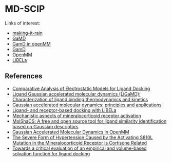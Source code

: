 # MD-SCIP

Links of interest:

- [making-it-rain](https://github.com/pablo-arantes/making-it-rain)
- [GaMD](http://miaolab.org/GaMD/)
- [GamD in openMM](https://github.com/ljmartin/openmm_gamd)
- [GamD](https://github.com/MiaoLab20/GaMD-OpenMM)
- [OpenMM](https://github.com/openmm/openmm)
- [LiBELa](https://github.com/alessandronascimento/LiBELa)


## References

- [Comparative Analysis of Electrostatic Models for Ligand Docking](https://www.frontiersin.org/articles/10.3389/fmolb.2019.00052/full)
- [Ligand Gaussian accelerated molecular dynamics (LiGaMD): Characterization of ligand binding thermodynamics and kinetics](https://www.biorxiv.org/content/10.1101/2020.04.20.051979v1)
- [Gaussian accelerated molecular dynamics: principles and applications](http://miaolab.org/library/documents/2021-WIREs_GaMD.pdf)
- [Ligand- and receptor-based docking with LiBELa](https://pubmed.ncbi.nlm.nih.gov/26141308/)
- [Mechanistic aspects of mineralocorticoid receptor activation](https://reader.elsevier.com/reader/sd/pii/S0085253815468644?token=ED3CB2305FD0EA897F609CEAAA073CA6B9CCC7A90C9D46FB2BDCEBAAF039C6F480738B77D937D62D12BA1A1693267E78&originRegion=us-east-1&originCreation=20230224192654)
- [MolShaCS: A free and open source tool for ligand similarity identification based
on Gaussian descriptors](https://reader.elsevier.com/reader/sd/pii/S0223523412006824?token=505CA34938BA9801282431D305185F62931911820538A228E6B97282A877D9F8E0EDF1194E046E02FB60090D0D93B694&originRegion=us-east-1&originCreation=20230224192727)
- [Gaussian Accelerated Molecular Dynamics in OpenMM](https://pubs.acs.org/doi/pdf/10.1021/acs.jpcb.2c03765)
- [The Severe Form of Hypertension Caused by the Activating S810L Mutation in the Mineralocorticoid Receptor Is Cortisone Related](https://watermark.silverchair.com/endo0528.pdf?token=AQECAHi208BE49Ooan9kkhW_Ercy7Dm3ZL_9Cf3qfKAc485ysgAAAu4wggLqBgkqhkiG9w0BBwagggLbMIIC1wIBADCCAtAGCSqGSIb3DQEHATAeBglghkgBZQMEAS4wEQQMK5v2TP0Y-8SUBpIfAgEQgIICodyth2S6gBlqVOWW0CtAnSbB78OWCQMRvV7KaKSBbCBvNsiPZMpiVNESTRnrfepOFdX4ayeCV_t85cCUUqCJXYRkPZ-F0liM3EULkwsOaJA0qapMtbzT5la8A4Y6O3bEJlS_4yQ0zhl4LhHQ0vUoK-5He8J8VQXTYtpn2dX456xl5A5fHpkNYvzUmmP2VC3e51jYvWKuHjO60S21RWdYklQkjNAbtIcXxmqU4jZC_pnV7hEPawaETmTKMz5wp4KSMxuiH2jlA5bLP6vEkmJjwUlpQZkkpGxLdJegPkQ-xgqoeYDIwQkzCxNCKA30DazfkX6T2NqgjkMBjykCnEjThBAyznlKQc2-88ZVb80MB6u4Jq47cmhdapxjbfEZ0TWpDlmFobydg6MuVdUXcfFMfNlX6WNZUmE99HTpsVKykciHCyV4jYdzdJaXlzdZaX0r8dK1mQOn_Ya9Kgo3cepjoNEnv0pZ4L7XxwjKyW6hq8__-crepJRQRS67oCYh2nt-KF3XO0sUXG1LwEuUkGx_FEljaJct-iI2-Whm2J7LraJRUnt1MFaf-R3iCY9JgOJUQ9SyD-M2Nfmk0VVcCoR0grtE3AGOF6CMguzQ4S8Ms98736ark-2wZNM_UmMFCl3V84WLqq6XRQ7MA5-qbvx54OXTNXscSPzbw74rY0TMBFYPwNZycvHrpcM33i33cLvOJmQ6M_pX0etmoiv1un9dN-hji_DYu6vhKm__YzsfSZJM5nKNsIle7_PZS5p9-nv-LQIAvg7-w4gV4jQb6JHIfOhI_bmzOmL62Mi1JJ8jSN1JOE2DTUA8PiV1bRawB3AjZdzVBoT6Zrr7mS2Shf0BPJIs0PBRa_yCC9y1II81s_---m2dLbrwEgL7qIZDA3QWtwg)
- [Towards a critical evaluation of an empirical and volume-based solvation function for ligand docking](https://journals.plos.org/plosone/article?id=10.1371/journal.pone.0174336)
